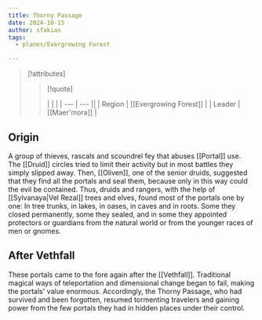 ```yaml
---
title: Thorny Passage
date: 2024-10-15
author: sfakias
tags:
  - planes/Evergrowing Forest

---
```

> [!attributes]
> 
> > [!quote]
> >
> > | | |
> > | --- | --- ||
> > | Region | [[Evergrowing Forest]] |
> > | Leader | [[Maer'mora]] |

## Origin

A group of thieves, rascals and scoundrel fey that abuses [[Portal]] use. The [[Druid]] circles tried to limit their activity but in most battles they simply slipped away. Then, [[Oliven]], one of the senior druids, suggested that they find all the portals and seal them, because only in this way could the evil be contained. Thus, druids and rangers, with the help of [[Sylvanaya|Vel Rezal]] trees and elves, found most of the portals one by one: In tree trunks, in lakes, in oases, in caves and in roots. Some they closed permanently, some they sealed, and in some they appointed protectors or guardians from the natural world or from the younger races of men or gnomes.

## After Vethfall

These portals came to the fore again after the [[Vethfall]]. Traditional magical ways of teleportation and dimensional change began to fail, making the portals' value enormous. Accordingly, the Thorny Passage, who had survived and been forgotten, resumed tormenting travelers and gaining power from the few portals they had in hidden places under their control.